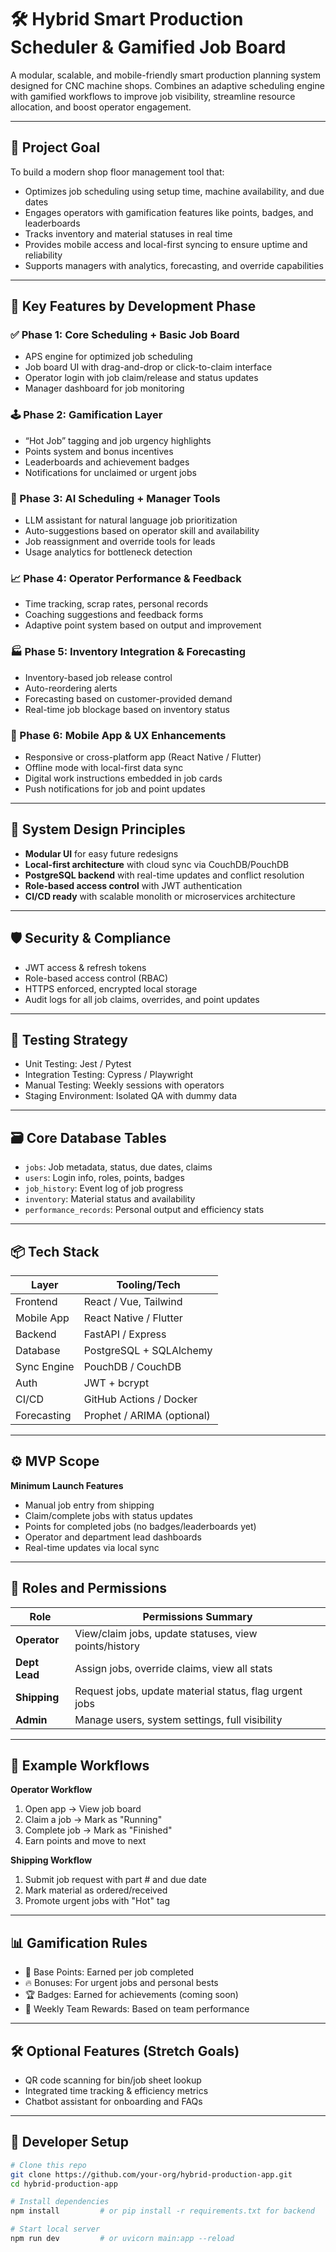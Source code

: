 # 🛠️ Hybrid Smart Production Scheduler & Gamified Job Board

A modular, scalable, and mobile-friendly smart production planning system designed for CNC machine shops. Combines an adaptive scheduling engine with gamified workflows to improve job visibility, streamline resource allocation, and boost operator engagement.

---

## 🎯 Project Goal

To build a modern shop floor management tool that:
- Optimizes job scheduling using setup time, machine availability, and due dates
- Engages operators with gamification features like points, badges, and leaderboards
- Tracks inventory and material statuses in real time
- Provides mobile access and local-first syncing to ensure uptime and reliability
- Supports managers with analytics, forecasting, and override capabilities

---

## 🧩 Key Features by Development Phase

### ✅ Phase 1: Core Scheduling + Basic Job Board
- APS engine for optimized job scheduling
- Job board UI with drag-and-drop or click-to-claim interface
- Operator login with job claim/release and status updates
- Manager dashboard for job monitoring

### 🕹️ Phase 2: Gamification Layer
- “Hot Job” tagging and job urgency highlights
- Points system and bonus incentives
- Leaderboards and achievement badges
- Notifications for unclaimed or urgent jobs

### 🧠 Phase 3: AI Scheduling + Manager Tools
- LLM assistant for natural language job prioritization
- Auto-suggestions based on operator skill and availability
- Job reassignment and override tools for leads
- Usage analytics for bottleneck detection

### 📈 Phase 4: Operator Performance & Feedback
- Time tracking, scrap rates, personal records
- Coaching suggestions and feedback forms
- Adaptive point system based on output and improvement

### 🏭 Phase 5: Inventory Integration & Forecasting
- Inventory-based job release control
- Auto-reordering alerts
- Forecasting based on customer-provided demand
- Real-time job blockage based on inventory status

### 📱 Phase 6: Mobile App & UX Enhancements
- Responsive or cross-platform app (React Native / Flutter)
- Offline mode with local-first data sync
- Digital work instructions embedded in job cards
- Push notifications for job and point updates

---

## 🧠 System Design Principles

- **Modular UI** for easy future redesigns
- **Local-first architecture** with cloud sync via CouchDB/PouchDB
- **PostgreSQL backend** with real-time updates and conflict resolution
- **Role-based access control** with JWT authentication
- **CI/CD ready** with scalable monolith or microservices architecture

---

## 🛡️ Security & Compliance
- JWT access & refresh tokens
- Role-based access control (RBAC)
- HTTPS enforced, encrypted local storage
- Audit logs for all job claims, overrides, and point updates

---

## 🧪 Testing Strategy
- Unit Testing: Jest / Pytest
- Integration Testing: Cypress / Playwright
- Manual Testing: Weekly sessions with operators
- Staging Environment: Isolated QA with dummy data

---

## 🗃️ Core Database Tables
- `jobs`: Job metadata, status, due dates, claims
- `users`: Login info, roles, points, badges
- `job_history`: Event log of job progress
- `inventory`: Material status and availability
- `performance_records`: Personal output and efficiency stats

---

## 📦 Tech Stack

| Layer         | Tooling/Tech             |
|---------------|--------------------------|
| Frontend      | React / Vue, Tailwind    |
| Mobile App    | React Native / Flutter   |
| Backend       | FastAPI / Express        |
| Database      | PostgreSQL + SQLAlchemy  |
| Sync Engine   | PouchDB / CouchDB        |
| Auth          | JWT + bcrypt             |
| CI/CD         | GitHub Actions / Docker  |
| Forecasting   | Prophet / ARIMA (optional) |

---

## ⚙️ MVP Scope

**Minimum Launch Features**
- Manual job entry from shipping
- Claim/complete jobs with status updates
- Points for completed jobs (no badges/leaderboards yet)
- Operator and department lead dashboards
- Real-time updates via local sync

---

## 👥 Roles and Permissions

| Role            | Permissions Summary                                     |
|-----------------|----------------------------------------------------------|
| **Operator**    | View/claim jobs, update statuses, view points/history   |
| **Dept Lead**   | Assign jobs, override claims, view all stats            |
| **Shipping**    | Request jobs, update material status, flag urgent jobs  |
| **Admin**       | Manage users, system settings, full visibility          |

---

## 📲 Example Workflows

**Operator Workflow**
1. Open app → View job board
2. Claim a job → Mark as "Running"
3. Complete job → Mark as "Finished"
4. Earn points and move to next

**Shipping Workflow**
1. Submit job request with part # and due date
2. Mark material as ordered/received
3. Promote urgent jobs with "Hot" tag

---

## 📊 Gamification Rules

- 🎯 Base Points: Earned per job completed
- 🔥 Bonuses: For urgent jobs and personal bests
- 🏆 Badges: Earned for achievements (coming soon)
- 🍪 Weekly Team Rewards: Based on team performance

---

## 🛠️ Optional Features (Stretch Goals)

- QR code scanning for bin/job sheet lookup
- Integrated time tracking & efficiency metrics
- Chatbot assistant for onboarding and FAQs

---

## 🧰 Developer Setup

```bash
# Clone this repo
git clone https://github.com/your-org/hybrid-production-app.git
cd hybrid-production-app

# Install dependencies
npm install         # or pip install -r requirements.txt for backend

# Start local server
npm run dev         # or uvicorn main:app --reload
